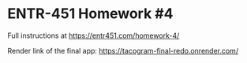 # ENTR-451 Homework #4

Full instructions at https://entr451.com/homework-4/

Render link of the final app: https://tacogram-final-redo.onrender.com/
